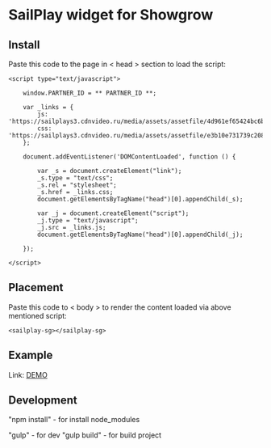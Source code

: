 # SailPlay widget for Showgrow

## Install
Paste this code to the page in < head > section to load the script:

    <script type="text/javascript">

        window.PARTNER_ID = ** PARTNER_ID **;

        var _links = {
            js: 'https://sailplays3.cdnvideo.ru/media/assets/assetfile/4d961ef65424bc6b0029d7e8be47bb4f.js',
            css: 'https://sailplays3.cdnvideo.ru/media/assets/assetfile/e3b10e731739c208847eef5de30e4e04.css'
        };

        document.addEventListener('DOMContentLoaded', function () {

            var _s = document.createElement("link");
            _s.type = "text/css";
            _s.rel = "stylesheet";
            _s.href = _links.css;
            document.getElementsByTagName("head")[0].appendChild(_s);

            var _j = document.createElement("script");
            _j.type = "text/javascript";
            _j.src = _links.js;
            document.getElementsByTagName("head")[0].appendChild(_j);

        });

    </script>


## Placement
Paste this code to < body > to render the content loaded via above mentioned script:
   
    <sailplay-sg></sailplay-sg>

## Example

Link: [DEMO](http://78.46.209.148/test/sg "Demo")

## Development

"npm install" - for install node_modules

"gulp" - for dev
"gulp build" - for build project